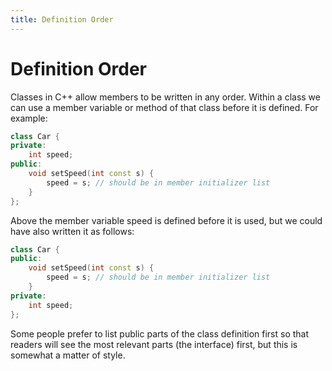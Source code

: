 ```yaml
---
title: Definition Order
---
```

# Definition Order

Classes in C++ allow members to be written in any order.  Within a class we can use a member variable or method of that class before it is defined.  For example:

```c++
class Car {
private:
	int speed;
public:
	void setSpeed(int const s) {
		speed = s; // should be in member initializer list
	}
};
```

Above the member variable speed is defined before it is used, but we could have also written it as follows:

```c++
class Car {
public:
	void setSpeed(int const s) {
		speed = s; // should be in member initializer list
	}
private:
	int speed;
};
```

Some people prefer to list public parts of the class definition first so that readers will see the most relevant parts (the interface) first, but this is somewhat a matter of style.